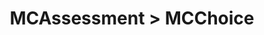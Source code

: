 ---
title: MCAssessment > MCChoice
redirect_to: "/releases/v11.0.0/developers/obo_nodes/mc_choice"
---